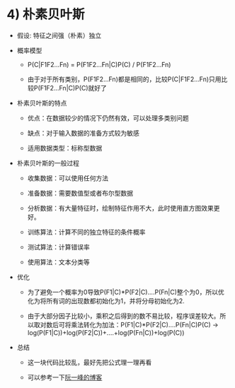    
# 4) 朴素贝叶斯



* 假设: 特征之间强（朴素）独立
* 概率模型

    * P(C|F1F2...Fn) = P(F1F2...Fn|C)P(C) / P(F1F2...Fn)

   * 由于对于所有类别，P(F1F2...Fn)都是相同的，比较P(C|F1F2...Fn)只用比较P(F1F2...Fn|C)P(C)就好了

* 朴素贝叶斯的特点

    * 优点：在数据较少的情况下仍然有效，可以处理多类别问题

    * 缺点：对于输入数据的准备方式较为敏感

    * 适用数据类型：标称型数据

* 朴素贝叶斯的一般过程

    * 收集数据：可以使用任何方法

    * 准备数据：需要数值型或者布尔型数据

    * 分析数据：有大量特征时，绘制特征作用不大，此时使用直方图效果更好。

    * 训练算法：计算不同的独立特征的条件概率

    * 测试算法：计算错误率

    * 使用算法：文本分类等

*  优化

    * 为了避免一个概率为0导致P(F1|C)*P(F2|C)....P(Fn|C)整个为0，所以优化为将所有词的出现数都初始化为1，并将分母初始化为2.

    * 由于大部分因子比较小，乘积之后得到的数不易比较，程序误差较大。所以取对数后可将乘法转化为加法：P(F1|C)*P(F2|C)....P(Fn|C)P(C) -> log(P(F1|C))+log(P(F2|C))+....+log(P(Fn|C))+log(P(C))

* 总结

    * 这一块代码比较乱，最好先把公式理一理再看

    * 可以参考一下[阮一峰的博客](http://www.ruanyifeng.com/blog/2013/12/naive_bayes_classifier.html)




    

